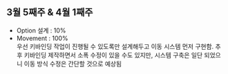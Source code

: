 ## 3월 5째주 & 4월 1째주
* Option 설계 : 10%  
* Movement : 100%  
    우선 키바인딩 작업이 진행될 수 있도록만 설계해두고 이동 시스템 먼저 구현함. 추후 키바인딩 제작하면서 소폭 수정이 있을 수도 있지만,
    시스템 구축은 일단 되었으니 이동 방식 수정은 간단할 것으로 예상됨  

